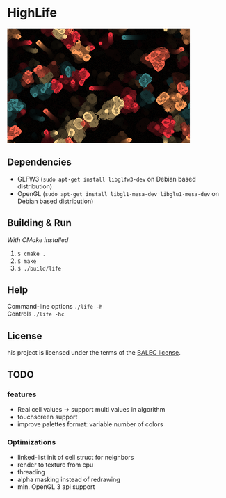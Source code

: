 # HighLife  

![Preview](life.png)  

## Dependencies
 * GLFW3 (`sudo apt-get install libglfw3-dev` on Debian based distribution)
 * OpenGL (`sudo apt-get install libgl1-mesa-dev libglu1-mesa-dev` on Debian based distribution)

## Building & Run

*With CMake installed*
1. `$ cmake .`
2. `$ make`
3. `$ ./build/life`

## Help  
Command-line options `./life -h`  
Controls `./life -hc`  

## License
his project is licensed under the terms of the [BALEC license](LICENSE).

## TODO  

### features  
 * Real cell values -> support multi values in algorithm
 * touchscreen support
 * improve palettes format: variable number of colors

### Optimizations  
 * linked-list init of cell struct for neighbors
 * render to texture from cpu
 * threading
 * alpha masking instead of redrawing
 * min. OpenGL 3 api support

